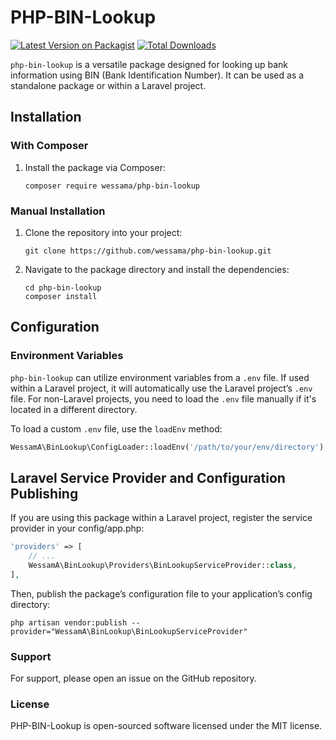 # PHP-BIN-Lookup

[![Latest Version on Packagist][ico-version]][link-packagist]
[![Total Downloads][ico-downloads]][link-downloads]

`php-bin-lookup` is a versatile package designed for looking up bank information using BIN (Bank Identification Number). It can be used as a standalone package or within a Laravel project.

## Installation

### With Composer

1. Install the package via Composer:

    ```shell
    composer require wessama/php-bin-lookup
    ```

### Manual Installation

1. Clone the repository into your project:

    ```shell
    git clone https://github.com/wessama/php-bin-lookup.git
    ```

2. Navigate to the package directory and install the dependencies:

    ```shell
    cd php-bin-lookup
    composer install
    ```

## Configuration

### Environment Variables

`php-bin-lookup` can utilize environment variables from a `.env` file. If used within a Laravel project, it will automatically use the Laravel project’s `.env` file. For non-Laravel projects, you need to load the `.env` file manually if it's located in a different directory.

To load a custom `.env` file, use the `loadEnv` method:

```php
WessamA\BinLookup\ConfigLoader::loadEnv('/path/to/your/env/directory');
```


## Laravel Service Provider and Configuration Publishing
If you are using this package within a Laravel project, register the service provider in your config/app.php:

```php
'providers' => [
    // ...
    WessamA\BinLookup\Providers\BinLookupServiceProvider::class,
],
```

Then, publish the package’s configuration file to your application’s config directory:

```
php artisan vendor:publish --provider="WessamA\BinLookup\BinLookupServiceProvider"
```

### Support
For support, please open an issue on the GitHub repository.

### License
PHP-BIN-Lookup is open-sourced software licensed under the MIT license.


[ico-version]: https://img.shields.io/packagist/v/wessama/php-bin-lookup.svg?style=flat-square
[ico-downloads]: https://img.shields.io/packagist/dt/wessama/php-bin-lookup.svg?style=flat-square

[link-packagist]: https://packagist.org/packages/wessama/php-bin-lookup
[link-downloads]: https://packagist.org/packages/wessama/php-bin-lookup
[link-author]: https://github.com/wessama